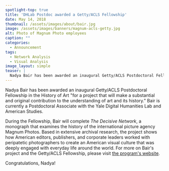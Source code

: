 ```yaml
---
spotlight-top: true
title: 'DHLab Postdoc awarded a Getty/ACLS Fellowship'
date: May 14, 2018
thumbnail: /assets/images/about/bair.jpg
image: /assets/images/banners/magnum-acls-getty.jpg
alt: Photo of Magnum Photo employees
caption: ""
categories:
  - Announcement
tags:
  - Network Analysis
  - Visual Analysis
image_layout: simple
teaser: |
  Nadya Bair has been awarded an inaugural Getty/ACLS Postdoctoral Fellowship in the History of Art to work on The Decisive Network.
---
```

Nadya Bair has been awarded an inaugural Getty/ACLS Postdoctoral Fellowship in the History of Art "for a project that will make a substantial and original contribution to the understanding of art and its history." Bair is currently a Postdoctoral Associate with the Yale Digital Humanities Lab and American Studies.

During the Fellowship, Bair will complete *The Decisive Network*, a monograph that examines the history of the international picture agency Magnum Photos. Based in extensive archival research, the project shows how American editors, publishers, and corporate leaders worked with peripatetic photographers to create an American visual culture that was deeply engaged with everyday life around the world. For more on Bair's project and the Getty/ACLS Fellowship, please visit <a href='http://www.acls.org/research/getty.aspx?id=13501' target='_blank'>the program's website</a>.

Congratulations, Nadya!
